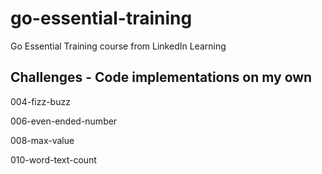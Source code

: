 # go-essential-training

Go Essential Training course from LinkedIn Learning

## Challenges - Code implementations on my own

004-fizz-buzz

006-even-ended-number

008-max-value

010-word-text-count
